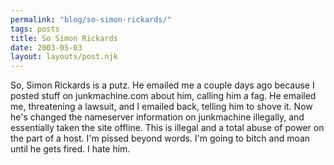 ```yaml
---
permalink: "blog/so-simon-rickards/"
tags: posts
title: So Simon Rickards
date: 2003-05-03
layout: layouts/post.njk
---
```


So, Simon Rickards is a putz. He emailed me a couple days ago because I posted stuff on junkmachine.com about him, calling him a fag. He emailed me, threatening a lawsuit, and I emailed back, telling him to shove it. Now he's changed the nameserver information on junkmachine illegally, and essentially taken the site offline. This is illegal and a total abuse of power on the part of a host. I'm pissed beyond words. I'm going to bitch and moan until he gets fired. I hate him.